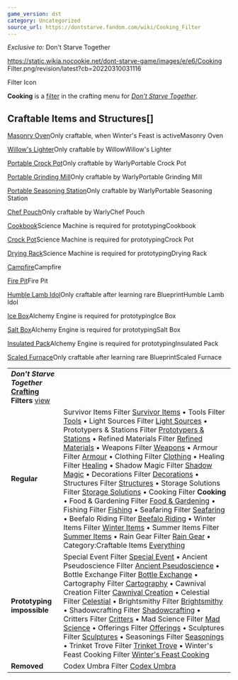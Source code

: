 ```yaml
---
game_version: dst
category: Uncategorized
source_url: https://dontstarve.fandom.com/wiki/Cooking_Filter
---
```


*Exclusive to:* Don't Starve Together

 https://static.wikia.nocookie.net/dont-starve-game/images/e/e6/Cooking Filter.png/revision/latest?cb=20220310031116 

Filter Icon

 

**Cooking** is a [filter](/wiki/Crafting#Crafting_Filter "Crafting") in the crafting menu for *[Don't Starve Together](/wiki/Don%27t_Starve_Together "Don't Starve Together")*.

## Craftable Items and Structures[]

[Masonry Oven](/wiki/Masonry_Oven "Masonry Oven")Only craftable, when Winter's Feast is activeMasonry Oven

[Willow's Lighter](/wiki/Willow%27s_Lighter "Willow's Lighter")Only craftable by WillowWillow's Lighter

[Portable Crock Pot](/wiki/Portable_Crock_Pot "Portable Crock Pot")Only craftable by WarlyPortable Crock Pot

[Portable Grinding Mill](/wiki/Portable_Grinding_Mill "Portable Grinding Mill")Only craftable by WarlyPortable Grinding Mill

[Portable Seasoning Station](/wiki/Portable_Seasoning_Station "Portable Seasoning Station")Only craftable by WarlyPortable Seasoning Station

[Chef Pouch](/wiki/Chef_Pouch "Chef Pouch")Only craftable by WarlyChef Pouch

[Cookbook](/wiki/Cookbook "Cookbook")Science Machine is required for prototypingCookbook

[Crock Pot](/wiki/Crock_Pot "Crock Pot")Science Machine is required for prototypingCrock Pot

[Drying Rack](/wiki/Drying_Rack "Drying Rack")Science Machine is required for prototypingDrying Rack

[Campfire](/wiki/Campfire "Campfire")Campfire

[Fire Pit](/wiki/Fire_Pit "Fire Pit")Fire Pit

[Humble Lamb Idol](/wiki/Humble_Lamb_Idol "Humble Lamb Idol")Only craftable after learning rare BlueprintHumble Lamb Idol

[Ice Box](/wiki/Ice_Box "Ice Box")Alchemy Engine is required for prototypingIce Box

[Salt Box](/wiki/Salt_Box "Salt Box")Alchemy Engine is required for prototypingSalt Box

[Insulated Pack](/wiki/Insulated_Pack "Insulated Pack")Alchemy Engine is required for prototypingInsulated Pack

[Scaled Furnace](/wiki/Scaled_Furnace "Scaled Furnace")Only craftable after learning rare BlueprintScaled Furnace

|  |  |
| --- | --- |
| ***Don't Starve Together* [Crafting](/wiki/Crafting "Crafting") Filters** [view](/wiki/Template:Crafting_Filters "Template:Crafting Filters") | |
| **Regular** | Survivor Items Filter [Survivor Items](/wiki/Survivor_Items_Filter "Survivor Items Filter") • Tools Filter [Tools](/wiki/Tools_Filter "Tools Filter") • Light Sources Filter [Light Sources](/wiki/Light_Sources_Filter "Light Sources Filter") • Prototypers & Stations Filter [Prototypers & Stations](/wiki/Prototypers_%26_Stations_Filter "Prototypers & Stations Filter") • Refined Materials Filter [Refined Materials](/wiki/Refined_Materials_Filter "Refined Materials Filter") • Weapons Filter [Weapons](/wiki/Weapons_Filter "Weapons Filter") • Armour Filter [Armour](/wiki/Armour_Filter "Armour Filter") • Clothing Filter [Clothing](/wiki/Clothing_Filter "Clothing Filter") • Healing Filter [Healing](/wiki/Healing_Filter "Healing Filter") • Shadow Magic Filter [Shadow Magic](/wiki/Shadow_Magic_Filter "Shadow Magic Filter") • Decorations Filter [Decorations](/wiki/Decorations_Filter "Decorations Filter") • Structures Filter [Structures](/wiki/Structures_Filter "Structures Filter") • Storage Solutions Filter [Storage Solutions](/wiki/Storage_Solutions_Filter "Storage Solutions Filter") • Cooking Filter **Cooking** • Food & Gardening Filter [Food & Gardening](/wiki/Food_%26_Gardening_Filter "Food & Gardening Filter") • Fishing Filter [Fishing](/wiki/Fishing_Filter "Fishing Filter") • Seafaring Filter [Seafaring](/wiki/Seafaring_Filter "Seafaring Filter") • Beefalo Riding Filter [Beefalo Riding](/wiki/Beefalo_Riding_Filter "Beefalo Riding Filter") • Winter Items Filter [Winter Items](/wiki/Winter_Items_Filter "Winter Items Filter") • Summer Items Filter [Summer Items](/wiki/Summer_Items_Filter "Summer Items Filter") • Rain Gear Filter [Rain Gear](/wiki/Rain_Gear_Filter "Rain Gear Filter") • Category:Craftable Items [Everything](/wiki/Category:Craftable_Items "Category:Craftable Items") |
| **Prototyping impossible** | Special Event Filter [Special Event](/wiki/Special_Event_Filter "Special Event Filter") • Ancient Pseudoscience Filter [Ancient Pseudoscience](/wiki/Ancient_Pseudoscience_Filter "Ancient Pseudoscience Filter") • Bottle Exchange Filter [Bottle Exchange](/wiki/Bottle_Exchange_Filter "Bottle Exchange Filter") • Cartography Filter [Cartography](/wiki/Cartography_Filter "Cartography Filter") • Cawnival Creation Filter [Cawnival Creation](/wiki/Cawnival_Creation_Filter "Cawnival Creation Filter") • Celestial Filter [Celestial](/wiki/Celestial_Filter "Celestial Filter") • Brightsmithy Filter [Brightsmithy](/wiki/Brightsmithy_Filter "Brightsmithy Filter") • Shadowcrafting Filter [Shadowcrafting](/wiki/Shadowcrafting_Filter "Shadowcrafting Filter") • Critters Filter [Critters](/wiki/Critters_Filter "Critters Filter") • Mad Science Filter [Mad Science](/wiki/Mad_Science_Filter "Mad Science Filter") • Offerings Filter [Offerings](/wiki/Offerings_Filter "Offerings Filter") • Sculptures Filter [Sculptures](/wiki/Sculptures_Filter "Sculptures Filter") • Seasonings Filter [Seasonings](/wiki/Seasonings_Filter "Seasonings Filter") • Trinket Trove Filter [Trinket Trove](/wiki/Trinket_Trove_Filter "Trinket Trove Filter") • Winter's Feast Cooking Filter [Winter's Feast Cooking](/wiki/Winter%27s_Feast_Cooking_Filter "Winter's Feast Cooking Filter") |
| **Removed** | Codex Umbra Filter [Codex Umbra](/wiki/Codex_Umbra_Filter "Codex Umbra Filter") |